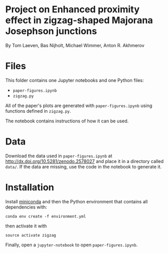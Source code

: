 # Project on Enhanced proximity effect in zigzag-shaped Majorana Josephson junctions
By Tom Laeven, Bas Nijholt, Michael Wimmer, Anton R. Akhmerov

# Files
This folder contains one Jupyter notebooks and one Python files:
* `paper-figures.ipynb`
* `zigzag.py`

All of the paper's plots are generated with `paper-figures.ipynb` using functions defined in `zigzag.py`.

The notebook contains instructions of how it can be used.

# Data
Download the data used in `paper-figures.ipynb` at http://dx.doi.org/10.5281/zenodo.2578027 and place it in a directory called `data/`. If the data are missing, use the code in the notebook to generate it.

# Installation
Install [miniconda](http://conda.pydata.org/miniconda.html) and then the Python 
environment that contains all dependencies with:

```
conda env create -f environment.yml
```

then activate it with
```
source activate zigzag
```

Finally, open a `jupyter-notebook` to open `paper-figures.ipynb`.

